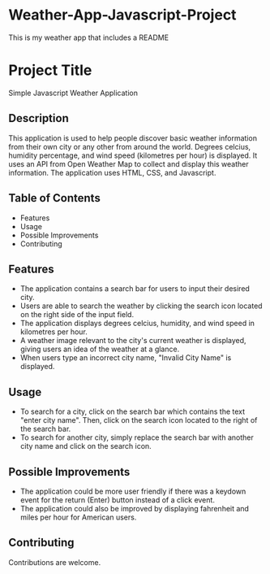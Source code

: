 # Weather-App-Javascript-Project
 This is my weather app that includes a README

# Project Title

Simple Javascript Weather Application

## Description

This application is used to help people discover basic weather information from their own city or any other from around the world. Degrees celcius, humidity percentage, and wind speed (kilometres per hour) is displayed. It uses an API from Open Weather Map to collect and display this weather information. The application uses HTML, CSS, and Javascript. 

## Table of Contents

- Features
- Usage
- Possible Improvements
- Contributing

## Features

- The application contains a search bar for users to input their desired city.
- Users are able to search the weather by clicking the search icon located on the right side of the input field.
- The application displays degrees celcius, humidity, and wind speed in kilometres per hour.
- A weather image relevant to the city's current weather is displayed, giving users an idea of the weather at a glance.
- When users type an incorrect city name, "Invalid City Name" is displayed.

## Usage

- To search for a city, click on the search bar which contains the text "enter city name". Then, click on the search icon located to the right of the search bar.
- To search for another city, simply replace the search bar with another city name and click on the search icon.

## Possible Improvements

- The application could be more user friendly if there was a keydown event for the return (Enter) button instead of a click event. 
- The application could also be improved by displaying fahrenheit and miles per hour for American users.

## Contributing

Contributions are welcome.
